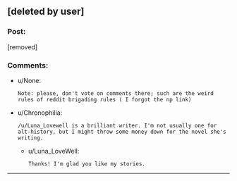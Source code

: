 ## [deleted by user]

### Post:

[removed]

### Comments:

- u/None:
  ```
  Note: please, don't vote on comments there; such are the weird rules of reddit brigading rules ( I forgot the np link)
  ```

- u/Chronophilia:
  ```
  /u/Luna_Lovewell is a brilliant writer. I'm not usually one for alt-history, but I might throw some money down for the novel she's writing.
  ```

  - u/Luna_LoveWell:
    ```
    Thanks! I'm glad you like my stories.
    ```

---

